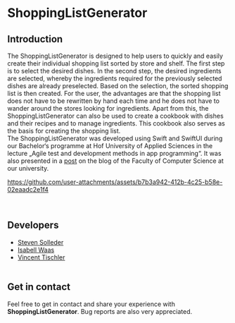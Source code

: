 # ShoppingListGenerator

## Introduction
The ShoppingListGenerator is designed to help users to quickly and easily create their individual shopping list sorted by store and shelf. The first step is to select the desired dishes. In the second step, the desired ingredients are selected, whereby the ingredients required for the previously selected dishes are already preselected. Based on the selection, the sorted shopping list is then created. For the user, the advantages are that the shopping list does not have to be rewritten by hand each time and he does not have to wander around the stores looking for ingredients. Apart from this, the ShoppingListGenerator can also be used to create a cookbook with dishes and their recipes and to manage ingredients. This cookbook also serves as the basis for creating the shopping list.
<br>
The ShoppingListGenerator was developed using Swift and SwiftUI during our Bachelor‘s programme at Hof University of Applied Sciences in the lecture „Agile test and development methods in app programming“. It was also presented in a [post](https://informatik.hof-university.de/allgemein/studienarbeit-shoppinglistgenerator/) on the blog of the Faculty of Computer Science at our university.
<br>

https://github.com/user-attachments/assets/b7b3a942-412b-4c25-b58e-02eaadc2e1f4

<br>

## Developers
- [Steven Solleder](https://github.com/stevensolleder)
- [Isabell Waas](https://github.com/isabellwaas)
- [Vincent Tischler](https://github.com/Schnowflake)
<br><br>

## Get in contact
Feel free to get in contact and share your experience with **ShoppingListGenerator**. Bug reports are also very appreciated.
